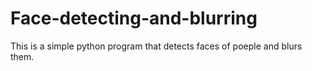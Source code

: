# Face-detecting-and-blurring
This is a simple python program that detects faces of poeple and blurs them.
